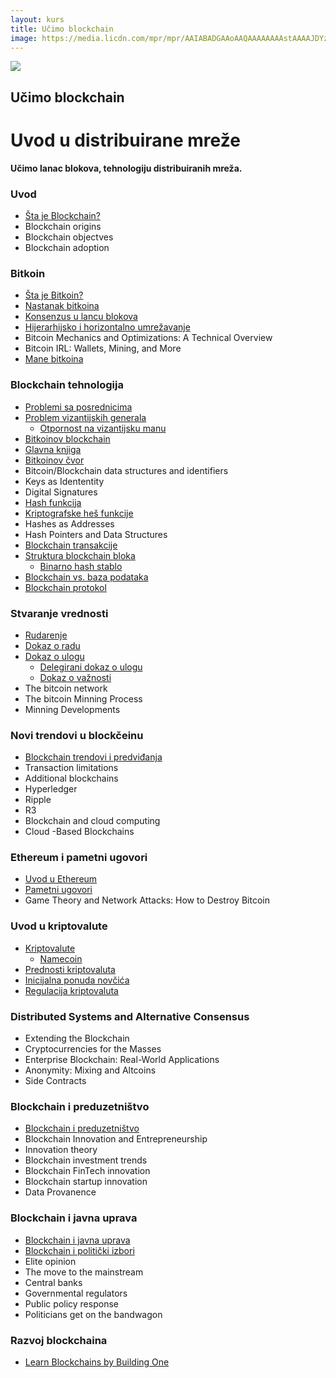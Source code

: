 ```yaml
---
layout: kurs
title: Učimo blockchain
image: https://media.licdn.com/mpr/mpr/AAIABADGAAoAAQAAAAAAAAstAAAAJDYzMmY5NTNhLTE1ODctNDA2MC04OGEzLTU5NzM0OGZiZjdiMA.jpg
---
```


![]({{page.image}})

## Učimo blockchain
# Uvod u distribuirane mreže

**Učimo lanac blokova, tehnologiju distribuiranih mreža.**

### Uvod

- [Šta je Blockchain?](/sta-je-blockchain)
- Blockchain origins
- Blockchain objectves
- Blockchain adoption

### Bitkoin

- [Šta je Bitkoin?](/sta-je-bitkoin)
- [Nastanak bitkoina](/nastanak-bitkoina)
- [Konsenzus u lancu blokova](/konsenzus-u-blockchainu)
- [Hijerarhijsko i horizontalno umrežavanje](/hijerarhijsko-i-horizontalno-umrezavanje)
- Bitcoin Mechanics and Optimizations: A Technical Overview
- Bitcoin IRL: Wallets, Mining, and More
- [Mane bitkoina](/mane-bitkoina)

### Blockchain tehnologija

- [Problemi sa posrednicima](/problemi-sa-posrednicima)
- [Problem vizantijskih generala](/problem-vizantijskih-generala)
  - [Otpornost na vizantijsku manu](/byzantine-fault-tolerance)
- [Bitkoinov blockchain](/bitkoinov-blockchain)
- [Glavna knjiga](/blockchain-ledger)
- [Bitkoinov čvor](/bitkoinov-cvor)
- Bitcoin/Blockchain data structures and identifiers
- Keys as Idententity
- Digital Signatures
- [Hash funkcija](/hash-funkcija)
- [Kriptografske heš funkcije](/kriptografske-hash-funkcije)
- Hashes as Addresses
- Hash Pointers and Data Structures
- [Blockchain transakcije](/blockchain-transakcije)
- [Struktura blockchain bloka](/struktura-blockchain-bloka)
  - [Binarno hash stablo](/binarno-hash-stablo)
- [Blockchain vs. baza podataka](/blockchain-vs-baza-podataka)
- [Blockchain protokol](/blockchain-protokol)

### Stvaranje vrednosti

- [Rudarenje](/rudarenje)
- [Dokaz o radu](/dokaz-o-radu)
- [Dokaz o ulogu](/dokaz-o-ulogu)
  - [Delegirani dokaz o ulogu](/delegirani-dokaz-o-ulogu)
  - [Dokaz o važnosti](/dokaz-o-vaznosti)
- The bitcoin network
- The bitcoin Minning Process
- Minning Developments

### Novi trendovi u blockčeinu

- [Blockchain trendovi i predviđanja](/blockchain-trendovi)
- Transaction limitations
- Additional blockchains
- Hyperledger
- Ripple
- R3
- Blockchain and cloud computing
- Cloud -Based Blockchains

### Ethereum i pametni ugovori

- [Uvod u Ethereum](/ethereum)
- [Pametni ugovori](/pametni-ugovori)
- Game Theory and Network Attacks: How to Destroy Bitcoin

### Uvod u kriptovalute

- [Kriptovalute](/kriptovalute)
  - [Namecoin](/namecoin)
- [Prednosti kriptovaluta](/prednosti-kriptovaluta)
- [Inicijalna ponuda novčića](/inicijalna-ponuda-novcica)
- [Regulacija kriptovaluta](/regulacija-kriptovaluta)

### Distributed Systems and Alternative Consensus

- Extending the Blockchain
- Cryptocurrencies for the Masses
- Enterprise Blockchain: Real-World Applications
- Anonymity: Mixing and Altcoins
- Side Contracts

### Blockchain i preduzetništvo

- [Blockchain i preduzetništvo](/blockchain-i-preduzetnistvo)
- Blockchain Innovation and Entrepreneurship
- Innovation theory
- Blockchain investment trends
- Blockchain FinTech innovation
- Blockchain startup innovation
- Data Provanence

### Blockchain i javna uprava

- [Blockchain i javna uprava](/blockchain-i-javna-uprava)
- [Blockchain i politički izbori](/blockchain-i-izbori)
- Elite opinion
- The move to the mainstream
- Central banks
- Governmental regulators
- Public policy response
- Politicians get on the bandwagon

### Razvoj blockchaina

- [Learn Blockchains by Building One](https://hackernoon.com/learn-blockchains-by-building-one--f46)
